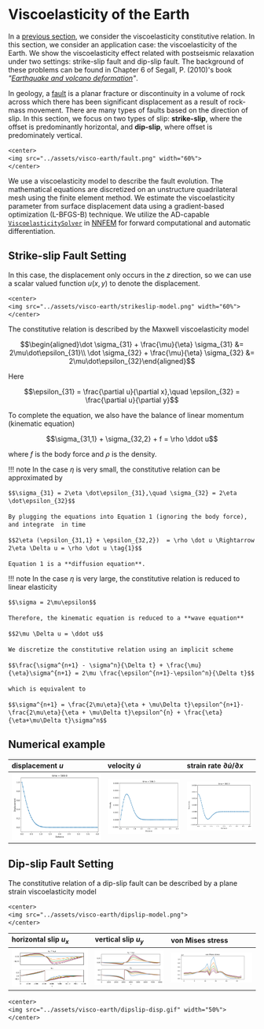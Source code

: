 # Viscoelasticity of the Earth

In a [previous section](https://kailaix.github.io/PoreFlow.jl/dev/viscoelasticity/), we consider the viscoelasticity constitutive relation. In this section, we consider an application case: the viscoelasticity of the Earth. We show the viscoelasticity effect related with postseismic relaxation under two settings: strike-slip fault and dip-slip fault. The background of these problems can be found in Chapter 6 of Segall, P. (2010)'s book *"[Earthquake and volcano deformation](https://press.princeton.edu/books/hardcover/9780691133027/earthquake-and-volcano-deformation)"*.


In geology, a [fault](https://en.wikipedia.org/wiki/Fault_(geology)) is a planar fracture or discontinuity in a volume of rock across which there has been significant displacement as a result of rock-mass movement. There are many types of faults based on the direction of slip. In this section, we focus on two types of slip: **strike-slip**, where the offset is predominantly horizontal, and **dip-slip**, where offset is predominately vertical. 


```@raw html
<center>
<img src="../assets/visco-earth/fault.png" width="60%">
</center>
```

We use a viscoelasticity model to describe the fault evolution. The mathematical equations are discretized on an unstructure quadrilateral mesh using the finite element method. We estimate the viscoelasticity parameter from surface displacement data using a gradient-based optimization (L-BFGS-B) technique.  We utilize the AD-capable [`ViscoelasticitySolver`](@ref) in [NNFEM](https://github.com/kailaix/NNFEM.jl/) for forward computational and automatic differentiation. 

## Strike-slip Fault Setting

In this case, the displacement only occurs in the $z$ direction, so we can use a scalar valued function $u(x,y)$ to denote the displacement. 

```@raw html
<center>
<img src="../assets/visco-earth/strikeslip-model.png" width="60%">
</center>
```

The constitutive relation is described by the Maxwell viscoelasticity model

$$\begin{aligned}\dot \sigma_{31} + \frac{\mu}{\eta} \sigma_{31} &= 2\mu\dot\epsilon_{31}\\ \dot \sigma_{32} + \frac{\mu}{\eta} \sigma_{32} &= 2\mu\dot\epsilon_{32}\end{aligned}$$

Here

$$\epsilon_{31} = \frac{\partial u}{\partial x},\quad \epsilon_{32} = \frac{\partial u}{\partial y}$$

To complete the equation, we also have the balance of linear momentum (kinematic equation)

$$\sigma_{31,1} + \sigma_{32,2} + f = \rho \ddot u$$

where $f$ is the body force and $\rho$ is the density. 

!!! note
    In the case $\eta$ is very small, the constitutive relation can be approximated by  

    $$\sigma_{31} = 2\eta \dot\epsilon_{31},\quad \sigma_{32} = 2\eta \dot\epsilon_{32}$$
    
    By plugging the equations into Equation 1 (ignoring the body force), and integrate  in time
    
    $$2\eta (\epsilon_{31,1} + \epsilon_{32,2})  = \rho \dot u \Rightarrow 2\eta \Delta u = \rho \dot u \tag{1}$$
    
    Equation 1 is a **diffusion equation**. 

!!! note
    In the case $\eta$ is very large, the constitutive relation is reduced to linear elasticity

    $$\sigma = 2\mu\epsilon$$
    
    Therefore, the kinematic equation is reduced to a **wave equation**
    
    $$2\mu \Delta u = \ddot u$$
    
    We discretize the constitutive relation using an implicit scheme
    
    $$\frac{\sigma^{n+1} - \sigma^n}{\Delta t} + \frac{\mu}{\eta}\sigma^{n+1} = 2\mu \frac{\epsilon^{n+1}-\epsilon^n}{\Delta t}$$
    
    which is equivalent to 
    
    $$\sigma^{n+1} = \frac{2\mu\eta}{\eta + \mu\Delta t}\epsilon^{n+1}- \frac{2\mu\eta}{\eta + \mu\Delta t}\epsilon^{n} + \frac{\eta}{\eta+\mu\Delta t}\sigma^n$$

## Numerical example

|displacement $u$                                 |velocity $\dot u$                              | strain rate   $\partial \dot u / \partial x$     |
|:------------------------------------------------|:----------------------------------------------|:-------------------------------------------------|
|![](./assets/visco-earth/strikeslip-disp.gif)   |![](./assets/visco-earth/strikeslip-velocity.gif)    |![](./assets/visco-earth/strikeslip-strain_rate.gif)      |

## Dip-slip Fault Setting

The constitutive relation of a dip-slip fault can be described by a plane strain viscoelasticity model



```@raw html
<center>
<img src="../assets/visco-earth/dipslip-model.png">
</center>
```

|horizontal slip $u_x$                                 |vertical slip $u_y$                               | von Mises stress     |
|:------------------------------------------------|:----------------------------------------------|:-------------------------------------------------|
|![](./assets/visco-earth/dipslip-ux.png)   |![](./assets/visco-earth/dipslip-uy.png)    |![](./assets/visco-earth/dipslip-vonMises.png)     |

```@raw html
<center>
<img src="../assets/visco-earth/dipslip-disp.gif" width="50%">
</center>
```
